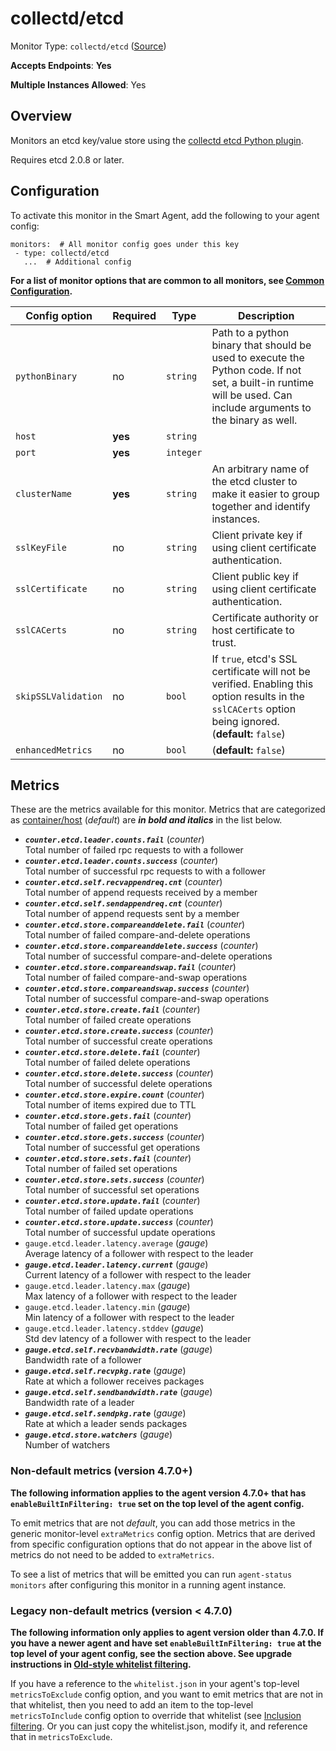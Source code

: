 
<!--- Generated by to-integrations-repo script in Smart Agent repo, DO NOT MODIFY HERE --->
<!--- GENERATED BY gomplate from scripts/docs/templates/monitor-page.md.tmpl --->

# collectd/etcd

Monitor Type: `collectd/etcd` ([Source](https://github.com/signalfx/signalfx-agent/tree/master/pkg/monitors/collectd/etcd))

**Accepts Endpoints**: **Yes**

**Multiple Instances Allowed**: Yes

## Overview

Monitors an etcd key/value store using the [collectd etcd Python plugin](https://github.com/signalfx/collectd-etcd).

Requires etcd 2.0.8 or later.


## Configuration

To activate this monitor in the Smart Agent, add the following to your
agent config:

```
monitors:  # All monitor config goes under this key
 - type: collectd/etcd
   ...  # Additional config
```

**For a list of monitor options that are common to all monitors, see [Common
Configuration](../monitor-config.html#common-configuration).**


| Config option | Required | Type | Description |
| --- | --- | --- | --- |
| `pythonBinary` | no | `string` | Path to a python binary that should be used to execute the Python code. If not set, a built-in runtime will be used.  Can include arguments to the binary as well. |
| `host` | **yes** | `string` |  |
| `port` | **yes** | `integer` |  |
| `clusterName` | **yes** | `string` | An arbitrary name of the etcd cluster to make it easier to group together and identify instances. |
| `sslKeyFile` | no | `string` | Client private key if using client certificate authentication. |
| `sslCertificate` | no | `string` | Client public key if using client certificate authentication. |
| `sslCACerts` | no | `string` | Certificate authority or host certificate to trust. |
| `skipSSLValidation` | no | `bool` | If `true`, etcd's SSL certificate will not be verified. Enabling this option results in the `sslCACerts` option being ignored. (**default:** `false`) |
| `enhancedMetrics` | no | `bool` |  (**default:** `false`) |


## Metrics

These are the metrics available for this monitor.
Metrics that are categorized as
[container/host](https://docs.signalfx.com/en/latest/admin-guide/usage.html#about-custom-bundled-and-high-resolution-metrics)
(*default*) are ***in bold and italics*** in the list below.


 - ***`counter.etcd.leader.counts.fail`*** (*counter*)<br>    Total number of failed rpc requests to with a follower
 - ***`counter.etcd.leader.counts.success`*** (*counter*)<br>    Total number of successful rpc requests to with a follower
 - ***`counter.etcd.self.recvappendreq.cnt`*** (*counter*)<br>    Total number of append requests received by a member
 - ***`counter.etcd.self.sendappendreq.cnt`*** (*counter*)<br>    Total number of append requests sent by a member
 - ***`counter.etcd.store.compareanddelete.fail`*** (*counter*)<br>    Total number of failed compare-and-delete operations
 - ***`counter.etcd.store.compareanddelete.success`*** (*counter*)<br>    Total number of successful compare-and-delete operations
 - ***`counter.etcd.store.compareandswap.fail`*** (*counter*)<br>    Total number of failed compare-and-swap operations
 - ***`counter.etcd.store.compareandswap.success`*** (*counter*)<br>    Total number of successful compare-and-swap operations
 - ***`counter.etcd.store.create.fail`*** (*counter*)<br>    Total number of failed create operations
 - ***`counter.etcd.store.create.success`*** (*counter*)<br>    Total number of successful create operations
 - ***`counter.etcd.store.delete.fail`*** (*counter*)<br>    Total number of failed delete operations
 - ***`counter.etcd.store.delete.success`*** (*counter*)<br>    Total number of successful delete operations
 - ***`counter.etcd.store.expire.count`*** (*counter*)<br>    Total number of items expired due to TTL
 - ***`counter.etcd.store.gets.fail`*** (*counter*)<br>    Total number of failed get operations
 - ***`counter.etcd.store.gets.success`*** (*counter*)<br>    Total number of successful get operations
 - ***`counter.etcd.store.sets.fail`*** (*counter*)<br>    Total number of failed set operations
 - ***`counter.etcd.store.sets.success`*** (*counter*)<br>    Total number of successful set operations
 - ***`counter.etcd.store.update.fail`*** (*counter*)<br>    Total number of failed update operations
 - ***`counter.etcd.store.update.success`*** (*counter*)<br>    Total number of successful update operations
 - `gauge.etcd.leader.latency.average` (*gauge*)<br>    Average latency of a follower with respect to the leader
 - ***`gauge.etcd.leader.latency.current`*** (*gauge*)<br>    Current latency of a follower with respect to the leader
 - `gauge.etcd.leader.latency.max` (*gauge*)<br>    Max latency of a follower with respect to the leader
 - `gauge.etcd.leader.latency.min` (*gauge*)<br>    Min latency of a follower with respect to the leader
 - `gauge.etcd.leader.latency.stddev` (*gauge*)<br>    Std dev latency of a follower with respect to the leader
 - ***`gauge.etcd.self.recvbandwidth.rate`*** (*gauge*)<br>    Bandwidth rate of a follower
 - ***`gauge.etcd.self.recvpkg.rate`*** (*gauge*)<br>    Rate at which a follower receives packages
 - ***`gauge.etcd.self.sendbandwidth.rate`*** (*gauge*)<br>    Bandwidth rate of a leader
 - ***`gauge.etcd.self.sendpkg.rate`*** (*gauge*)<br>    Rate at which a leader sends packages
 - ***`gauge.etcd.store.watchers`*** (*gauge*)<br>    Number of watchers

### Non-default metrics (version 4.7.0+)

**The following information applies to the agent version 4.7.0+ that has
`enableBuiltInFiltering: true` set on the top level of the agent config.**

To emit metrics that are not _default_, you can add those metrics in the
generic monitor-level `extraMetrics` config option.  Metrics that are derived
from specific configuration options that do not appear in the above list of
metrics do not need to be added to `extraMetrics`.

To see a list of metrics that will be emitted you can run `agent-status
monitors` after configuring this monitor in a running agent instance.

### Legacy non-default metrics (version < 4.7.0)

**The following information only applies to agent version older than 4.7.0. If
you have a newer agent and have set `enableBuiltInFiltering: true` at the top
level of your agent config, see the section above. See upgrade instructions in
[Old-style whitelist filtering](../legacy-filtering.html#old-style-whitelist-filtering).**

If you have a reference to the `whitelist.json` in your agent's top-level
`metricsToExclude` config option, and you want to emit metrics that are not in
that whitelist, then you need to add an item to the top-level
`metricsToInclude` config option to override that whitelist (see [Inclusion
filtering](../legacy-filtering.html#inclusion-filtering).  Or you can just
copy the whitelist.json, modify it, and reference that in `metricsToExclude`.



